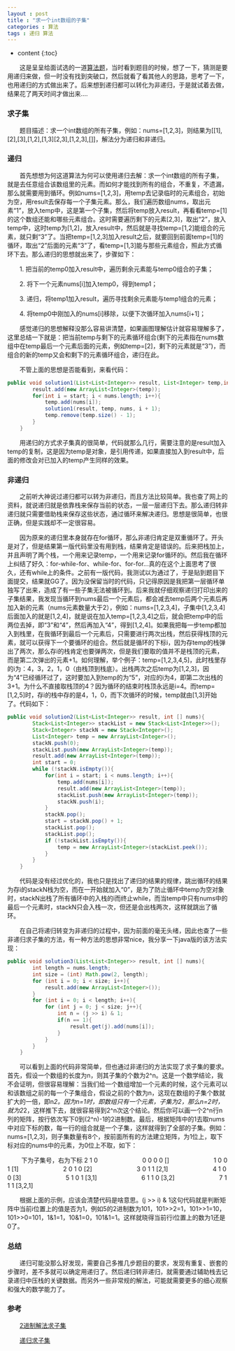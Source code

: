 ```yaml
---
layout : post
title : "求一个int数组的子集"
categories : 算法
tags : 递归 算法
---
```


* content
{:toc}


　　这是呈呈给面试选的一道[算法题](https://leetcode.com/problems/subsets/)，当时看到题目的时候，想了一下，猜测是要用递归来做，但一时没有找到突破口，然后就看了看其他人的思路，思考了一下，也用递归的方式做出来了。后来想到递归都可以转化为非递归，于是就试着去做，结果花了两天时间才做出来....





### 求子集

　　题目描述：求一个int数组的所有子集，例如：nums=[1,2,3]，则结果为[[1],[2],[3],[1,2],[1,3][2,3],[1,2,3],[]]，解法分为递归和非递归。

### 递归

　　首先想想为何这道算法为何可以使用递归去解：求一个int数组的所有子集，就是去任意组合该数组里的元素。而如何才能找到所有的组合，不重复，不遗漏，那么就需要用到循环。例如nums=[1,2,3]，用temp去记录临时的元素组合，初始为空，用result去保存每一个子集元素。那么，我们遍历数组nums，取出元素“1”，放入temp中，这是第一个子集，然后将temp放入result，再看看temp=[1]的这个数组还能和哪些元素组合。这时需要遍历剩下的元素[2,3]，取出“2”，放入temp中，这时temp为[1,2]，放入result中，然后就是寻找temp=[1,2]能组合的元素，就只剩“3”了。当把temp=[1,2,3]加入result之后，就要回到前面temp=[1]的循环，取出“2”后面的元素“3”了，看temp=[1,3]能与那些元素组合，照此方式循环下去。那么递归的思想就出来了，步骤如下：

　　1. 把当前的temp0加入result中，遍历剩余元素能与temp0组合的子集；

　　2. 将下一个元素nums[i]加入temp0，得到temp1；

　　3. 递归，将temp1加入result，遍历寻找剩余元素能与temp1组合的元素；

　　4. 将temp0中刚加入的nums[i]移除，以便下次循环加入nums[i+1]；

　　感觉递归的思想解释没那么容易讲清楚，如果画图理解估计就容易理解多了，这里总结一下就是：把当前temp与剩下的元素循环组合(剩下的元素指在nums数组中在temp最后一个元素后面的元素，例如temp=[2]，剩下的元素就是“3”)，而组合的新的temp又会和剩下的元素循环组合，递归在此。

　　不管上面的思想是否能看到，来看代码：

```java
public void solution1(List<List<Integer>> result, List<Integer> temp,int [] nums, int start){
        result.add(new ArrayList<Integer>(temp));
        for(int i = start; i < nums.length; i++){
            temp.add(nums[i]);
            solution1(result, temp, nums, i + 1);
            temp.remove(temp.size() - 1);
        }
    }
```

　　用递归的方式求子集真的很简单，代码就那么几行，需要注意的是result加入temp的复制，这是因为temp是对象，是引用传递，如果直接加入到result中，后面的修改会对已加入的temp产生同样的效果。

### 非递归

　　之前听大神说过递归都可以转为非递归，而且方法比较简单。我也查了网上的资料，就说递归就是依靠栈来保存当前的状态，一层一层递归下去。那么递归转非递归就只需要借助栈来保存这些状态，通过循环来解决递归。思想是很简单，也很正确，但是实践却不一定很容易。

　　因为原来的递归里本身就存在for循环，那么非递归肯定是双重循环了。开头是对了，但是结果第一版代码里没有用到栈，结果肯定是错误的。后来把栈加上，并且声明了两个栈，一个用来记录temp，一个用来记录for循环的i。然后我在循环上纠结了好久：for-while-for、while-for、for-for...真的在这个上面思考了很久，还有while上的条件。之前有一版代码，我测试以为通过了，于是贴到题目下面提交，结果就GG了。因为没保留当时的代码，只记得原因是我把第一层循环单独写了出来，造成了有一些子集无法被循环到。后来我就仔细观察递归打印出来的子集结果，我发现当循环到nums最后一个元素后，都会减去temp后两个元素后再加入新的元素（nums元素数量大于2），例如：nums=[1,2,3,4]，子集中[1,2,3,4]后面加入的就是[1,2,4]，就是说在加入temp=[1,2,3,4]之后，就会把temp中的后两位去掉，即“3”和“4”，然后再加入“4”，得到[1,2,4]。如果我把每一步temp都加入到栈里，在我循环到最后一个元素后，只需要进行两次出栈，然后获得栈顶的元素，就可以获得下一个要循环的组合。然后就是循环的下标i，因为存temp的栈弹出了两次，那么存i的栈肯定也要弹两次，但是我们要取的值并不是栈顶的元素，而是第二次弹出的元素+1。如何理解，举个例子：temp=[1,2,3,4,5]，此时栈里存的i为：4，3，2，1，0（由栈顶到栈底）。出栈两次之后temp为[1,2,3]，因为“4”已经循环过了，这时要加入到temp的为“5”，对应的i为4，即第二次出栈的3+1。为什么不直接取栈顶的4？因为循环的结束时栈顶永远是i=4。而temp=[1,2,5]时，存i的栈中存的是4，1，0，而下次循环的时候，temp就由[1,3]开始了。代码如下：

```java
public void solution2(List<List<Integer>> result, int [] nums){
        Stack<List<Integer>> stackList = new Stack<List<Integer>>();
        Stack<Integer> stackN = new Stack<Integer>();
        List<Integer> temp = new ArrayList<Integer>();
        stackN.push(0);
        stackList.push(new ArrayList<Integer>(temp));
        result.add(new ArrayList<Integer>(temp));
        int start = 0;
        while (!stackN.isEmpty()){
            for(int i = start; i < nums.length; i++){
                temp.add(nums[i]);
                result.add(new ArrayList<Integer>(temp));
                stackList.push(new ArrayList<Integer>(temp));
                stackN.push(i);
            }
            stackN.pop();
            start = stackN.pop() + 1;
            stackList.pop();
            stackList.pop();
            if (!stackList.isEmpty()){
                temp = new ArrayList<Integer>(stackList.peek());
            }
        }
    }
```

　　代码是没有经过优化的，我也只是找出了递归的结果的规律，跳出循环的结果为存i的stackN栈为空，而在一开始就加入“0”，是为了防止循环中temp为空对象时，stackN出栈了所有循环中的入栈的i而终止while，而当temp中只有nums中的最后一个元素时，stackN只会入栈一次，但还是会出栈两次，这样就跳出了循环。

　　在自己将递归转变为非递归的过程中，因为前面的毫无头绪，因此也查了一些非递归求子集的方法，有一种方法的思想非常nice，我分享一下java版的该方法实现：

```java
public void solution3(List<List<Integer>> result, int [] nums){
        int length = nums.length;
        int size = (int) Math.pow(2, length);
        for (int i = 0; i < size; i++){
            result.add(new ArrayList<Integer>());
        }
        for (int i = 0; i < length; i++){
            for (int j = 0; j < size; j++){
                int n = (j >> i) & 1;
                if(n == 1){
                    result.get(j).add(nums[i]);
                }
            }
        }
    }
```

　　可以看到上面的代码非常简单，但也通过非递归的方法实现了求子集的要求。首先，假设一个数组的长度为n，则其子集的个数为2^n。这是一个数学结论，我不会证明，但很容易理解：当我们给一个数组增加一个元素的时候，这个元素可以和该数组之前的每一个子集组合，假设之前的个数为n，这现在数组的子集个数就扩大的一倍，即n*2。因为n=1时，即数组只有一个元素，子集为2，那么n=2时，就为2*2，这样推下去，就很容易得到2^n次这个结论。然后你可以画一个2^n行n列的矩阵，按行依次写下0到(2^n)-1的2进制数。最后，根据矩阵中的1去取nums中对应下标的数，每一行的组合就是一个子集，这样就得到了全部的子集。例如：nums=[1,2,3]，则子集数量有8个，按前面所有的方法建立矩阵，为1位上，取下标对应的nums中的元素，为0位上不取，如下：

　　    下为子集号，右为下标   2   1   0
　　　　　　　0                0   0   0     []
　　　　　　　1                0   0   1     [1]
　　　　　　　2                0   1   0     [2]
　　　　　　　3                0   1   1     [2,1]
　　　　　　　4                1   0   0     [3]
　　　　　　　5                1   0   1     [3,1]
　　　　　　　6                1   1   0     [3,2] 
　　　　　　　7                1   1   1     [3,2,1]

　　根据上面的示例，应该会清楚代码是啥意思。(j >> i) & 1这句代码就是判断矩阵中当前i位置上的值是否为1，例如5的2进制数为101，101>>2=1，101>>1=10，101>>0=101，1&1=1，10&1=0，101&1=1。这样就晓得当前行i位置上的数为1还是0了。

### 总结

　　递归可能没那么好发现，需要自己多推几步题目的要求，发现有重复、嵌套的步骤时，差不多就可以确定用递归了。然后递归转非递归，就需要通过辅助栈去记录递归中压栈的关键数据。而另外一些非常规的解法，可能就需要更多的细心观察和强大的数学能力了。

### 参考

　　[2进制解法求子集](https://discuss.leetcode.com/topic/2764/my-solution-using-bit-manipulation)

　　[递归求子集](https://discuss.leetcode.com/topic/46159/a-general-approach-to-backtracking-questions-in-java-subsets-permutations-combination-sum-palindrome-partitioning)